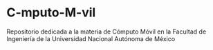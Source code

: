 # C-mputo-M-vil
Repositorio dedicada a la materia de Cómputo Móvil en la Facultad de Ingeniería de la Universidad Nacional Autónoma de México
